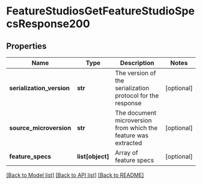 # FeatureStudiosGetFeatureStudioSpecsResponse200

## Properties
Name | Type | Description | Notes
------------ | ------------- | ------------- | -------------
**serialization_version** | **str** | The version of the serialization protocol for the response | [optional] 
**source_microversion** | **str** | The document microversion from which the feature was extracted | [optional] 
**feature_specs** | **list[object]** | Array of feature specs | [optional] 

[[Back to Model list]](../README.md#documentation-for-models) [[Back to API list]](../README.md#documentation-for-api-endpoints) [[Back to README]](../README.md)


